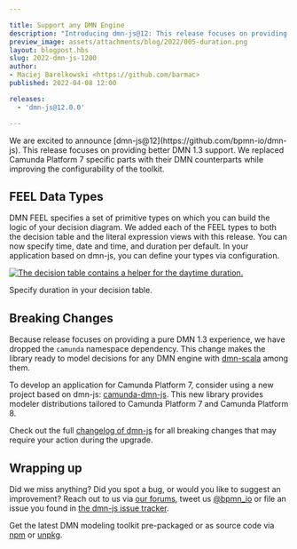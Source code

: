 ```yaml
---

title: Support any DMN Engine
description: "Introducing dmn-js@12: This release focuses on providing better DMN 1.3 support. We replaced Camunda Platform 7 specific parts with their DMN counterparts while improving the configurability of the toolkit."
preview_image: assets/attachments/blog/2022/005-duration.png
layout: blogpost.hbs
slug: 2022-dmn-js-1200
author:
- Maciej Barelkowski <https://github.com/barmac>
published: 2022-04-08 12:00

releases:
  - 'dmn-js@12.0.0'

---
```


<p class="introduction">
  We are excited to announce [dmn-js@12](https://github.com/bpmn-io/dmn-js). This release focuses on providing better DMN 1.3 support. We replaced Camunda Platform 7 specific parts with their DMN counterparts while improving the configurability of the toolkit.
</p>

<!-- continue -->


## FEEL Data Types

DMN FEEL specifies a set of primitive types on which you can build the logic of your decision diagram. We added each of the FEEL types to both the decision table and the literal expression views with this release. You can now specify time, date and time, and duration per default. In your application based on dmn-js, you can define your types via configuration.

<div class="figure full-size">
  <a href="https://demo.bpmn.io/dmn/">
    <img src="{{ assets }}/attachments/blog/2022/005-duration.png" alt="The decision table contains a helper for the daytime duration.">
  </a>

  <p class="caption">
    Specify duration in your decision table.
  </p>
</div>

## Breaking Changes

Because release focuses on providing a pure DMN 1.3 experience, we have dropped the `camunda` namespace dependency. This change makes the library ready to model decisions for any DMN engine with [dmn-scala](https://github.com/camunda-community-hub/dmn-scala) among them.

To develop an application for Camunda Platform 7, consider using a new project based on dmn-js: [camunda-dmn-js](https://github.com/camunda/camunda-dmn-js). This new library provides modeler distributions tailored to Camunda Platform 7 and Camunda Platform 8.

Check out the full [changelog of dmn-js](https://github.com/bpmn-io/dmn-js/blob/develop/packages/dmn-js/CHANGELOG.md#1200) for all breaking changes that may require your action during the upgrade.


## Wrapping up

Did we miss anything? Did you spot a bug, or would you like to suggest an improvement? Reach out to us via [our forums](https://forum.bpmn.io/), tweet us [@bpmn_io](https://twitter.com/bpmn_io) or file an issue you found in [the dmn-js issue tracker](https://github.com/bpmn-io/dmn-js/issues).

Get the latest DMN modeling toolkit pre-packaged or as source code via [npm](https://www.npmjs.com/package/dmn-js) or [unpkg](https://unpkg.com/dmn-js/).
